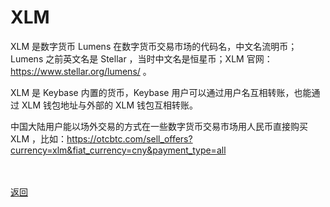 # XLM

XLM 是数字货币 Lumens 在数字货币交易市场的代码名，中文名流明币；Lumens 之前英文名是 Stellar ，当时中文名是恒星币；XLM 官网：<a href="https://www.stellar.org/lumens/">https://www.stellar.org/lumens/</a> 。

XLM 是 Keybase 内置的货币，Keybase 用户可以通过用户名互相转账，也能通过 XLM 钱包地址与外部的 XLM 钱包互相转账。

中国大陆用户能以场外交易的方式在一些数字货币交易市场用人民币直接购买 XLM ，比如：<a href="https://otcbtc.com/sell_offers?currency=xlm&fiat_currency=cny&payment_type=all">https://otcbtc.com/sell_offers?currency=xlm&fiat_currency=cny&payment_type=all</a>


<br><br><a href="https://wgredlong.github.io/getkey.html/">返回</a>
